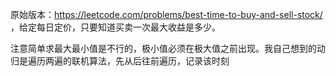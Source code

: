 原始版本：https://leetcode.com/problems/best-time-to-buy-and-sell-stock/
，给定每日定价，只要知道买卖一次最大收益是多少。

注意简单求最大最小值是不行的，极小值必须在极大值之前出现。我自己想到的动归是遍历两遍的联机算法，先从后往前遍历，记录该时刻

